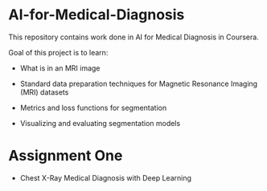 # AI-for-Medical-Diagnosis
This repository contains work done in AI for Medical Diagnosis in Coursera.

Goal of this project is to learn:

* What is in an MRI image

* Standard data preparation techniques for Magnetic Resonance Imaging (MRI) datasets

* Metrics and loss functions for segmentation

* Visualizing and evaluating segmentation models

# Assignment One

* Chest X-Ray Medical Diagnosis with Deep Learning
